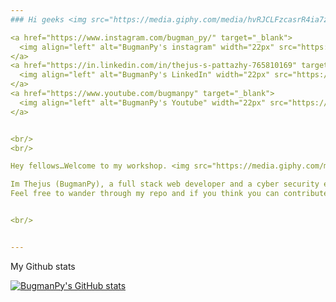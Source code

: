 ```yaml
---
### Hi geeks <img src="https://media.giphy.com/media/hvRJCLFzcasrR4ia7z/giphy.gif" width="25px">

<a href="https://www.instagram.com/bugman_py/" target="_blank">
  <img align="left" alt="BugmanPy's instagram" width="22px" src="https://camo.githubusercontent.com/c9dacf0f25a1489fdbc6c0d2b41cda58b77fa210a13a886d6f99e027adfbd358/68747470733a2f2f6564656e742e6769746875622e696f2f537570657254696e7949636f6e732f696d616765732f7376672f696e7374616772616d2e737667" />
</a>
<a href="https://in.linkedin.com/in/thejus-s-pattazhy-765810169" target="_blank">
  <img align="left" alt="BugmanPy's LinkedIn" width="22px" src="https://camo.githubusercontent.com/c8a9c5b414cd812ad6a97a46c29af67239ddaeae08c41724ff7d945fb4c047e5/68747470733a2f2f6564656e742e6769746875622e696f2f537570657254696e7949636f6e732f696d616765732f7376672f6c696e6b6564696e2e737667" />
</a>
<a href="https://www.youtube.com/bugmanpy" target="_blank">
  <img align="left" alt="BugmanPy's Youtube" width="22px" src="https://camo.githubusercontent.com/d54e97f5edde790381f7e62b217410df33e066a0dc8f692f2fc6b25fc1768b0c/68747470733a2f2f6564656e742e6769746875622e696f2f537570657254696e7949636f6e732f696d616765732f7376672f796f75747562652e737667" />
</a>


<br/>
<br/>

Hey fellows…Welcome to my workshop. <img src="https://media.giphy.com/media/cOWBxwbto2ytrzxGqY/giphy.gif" width="25px">

Im Thejus (BugmanPy), a full stack web developer and a cyber security enthusiast, currently working on React framework.
Feel free to wander through my repo and if you think you can contribute to any of my projects, you are most welcome to do so. 


<br/>


---
```


My Github stats 

[![BugmanPy's GitHub stats](https://github-readme-stats.vercel.app/api?username=BugmanPy&show_icons=true&icon_color=fff&text_color=fff&bg_color=055C9D&line_height=30&hide_title=true&title_color=fff)](https://github.com/anuraghazra/github-readme-stats)

<!--
**BugmanPy/BugmanPy** is a ✨ _special_ ✨ repository because its `README.md` (this file) appears on your GitHub profile.

Here are some ideas to get you started:

- 🔭 I’m currently working on ...
- 🌱 I’m currently learning ...
- 👯 I’m looking to collaborate on ...
- 🤔 I’m looking for help with ...
- 💬 Ask me about ...
- 📫 How to reach me: ...
- 😄 Pronouns: ...
- ⚡ Fun fact: ...
-->
